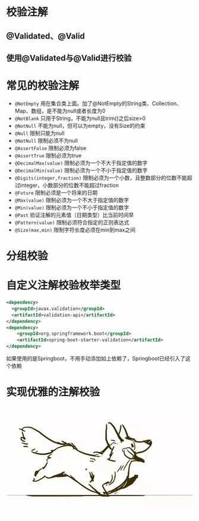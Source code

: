 # 校验注解

## @Validated、@Valid

## 使用@Validated与@Valid进行校验

# 常见的校验注解

- `@NotEmpty` 用在集合类上面。加了@NotEmpty的String类、Collection、Map、数组，是不能为null或者长度为0
- `@NotBlank` 只用于String，不能为null且trim()之后size>0
- `@NotNull` 不能为null，但可以为empty，没有Size的约束
- `@Null` 限制只能为null
- `@NotNull` 限制必须不为null
- `@AssertFalse` 限制必须为false
- `@AssertTrue` 限制必须为true
- `@DecimalMax(value)` 限制必须为一个不大于指定值的数字
- `@DecimalMin(value)` 限制必须为一个不小于指定值的数字
- `@Digits(integer,fraction)` 
限制必须为一个小数，且整数部分的位数不能超过integer，小数部分的位数不能超过fraction
- `@Future` 限制必须是一个将来的日期
- `@Max(value)` 限制必须为一个不大于指定值的数字
- `@Min(value)` 限制必须为一个不小于指定值的数字
- `@Past` 验证注解的元素值（日期类型）比当前时间早
- `@Pattern(value)` 限制必须符合指定的正则表达式
- `@Size(max,min)` 限制字符长度必须在min到max之间

# 分组校验

# 自定义注解校验枚举类型

```xml
<dependency>
  <groupId>javax.validation</groupId>
  <artifactId>validation-api</artifactId>
</dependency>
<dependency>
    <groupId>org.springframework.boot</groupId>
    <artifactId>spring-boot-starter-validation</artifactId>
</dependency>
```

如果使用的是Springboot，不用手动添加如上依赖了，Springboot已经引入了这个依赖

# 实现优雅的注解校验

<div align=center>
<img src="/assets/Koji.webp"/>
</div>